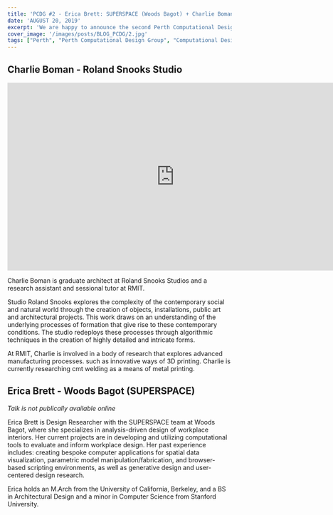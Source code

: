 ```yaml
---
title: 'PCDG #2 - Erica Brett: SUPERSPACE (Woods Bagot) + Charlie Boman: Roland Snooks Studio'
date: 'AUGUST 20, 2019'
excerpt: 'We are happy to announce the second Perth Computational Design Group event, with two excellent speakers doing some amazing things!'
cover_image: '/images/posts/BLOG_PCDG/2.jpg'
tags: ["Perth", "Perth Computational Design Group", "Computational Design", "Grasshopper", "Generative Design"]
---
```



## Charlie Boman - Roland Snooks Studio 

<div class="aspect-w-16 aspect-h-9">
<iframe width="750" height="422" src="https://www.youtube.com/embed/9ZPYwEEeB1I" title="YouTube video player" frameborder="0" allow="accelerometer; autoplay; clipboard-write; encrypted-media; gyroscope; picture-in-picture" allowfullscreen></iframe>
</div>

Charlie Boman is graduate architect at Roland Snooks Studios and a research assistant and sessional tutor at RMIT.

Studio Roland Snooks explores the complexity of the contemporary social and natural world through the creation of objects, installations, public art and architectural projects. This work draws on an understanding of the underlying processes of formation that give rise to these contemporary conditions. The studio redeploys these processes through algorithmic techniques in the creation of highly detailed and intricate forms. 

At RMIT, Charlie is involved in a body of research that explores advanced manufacturing processes. such as innovative ways of 3D printing. Charlie is currently researching cmt welding as a means of metal printing. 




## Erica Brett - Woods Bagot (SUPERSPACE)
*Talk is not publically available online*

Erica Brett is Design Researcher with the SUPERSPACE team at Woods Bagot, where she specializes in analysis-driven design of workplace interiors. Her current projects are in developing and utilizing computational tools to evaluate and inform workplace design. Her past experience includes: creating bespoke computer applications for spatial data visualization, parametric model manipulation/fabrication, and browser-based scripting environments, as well as generative design and user-centered design research.

Erica holds an M.Arch from the University of California, Berkeley, and a BS in Architectural Design and a minor in Computer Science from Stanford University.